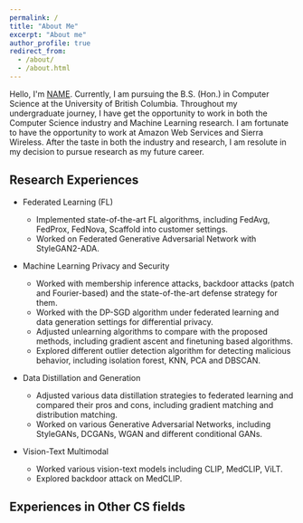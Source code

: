 ```yaml
---
permalink: /
title: "About Me"
excerpt: "About me"
author_profile: true
redirect_from: 
  - /about/
  - /about.html
---
```


Hello, I'm [NAME](). Currently, I am pursuing the B.S. (Hon.) in Computer Science at the University of British Columbia. Throughout my undergraduate journey, I have get the opportunity to work in both the Computer Science industry and Machine Learning research. I am fortunate to have the opportunity to work at Amazon Web Services and Sierra Wireless. After the taste in both the industry and research, I am resolute in my decision to pursue research as my future career.

## Research Experiences
* Federated Learning (FL)
  * Implemented state-of-the-art FL algorithms, including FedAvg, FedProx, FedNova, Scaffold into customer settings.
  * Worked on Federated Generative Adversarial Network with StyleGAN2-ADA.

* Machine Learning Privacy and Security
  * Worked with membership inference attacks, backdoor attacks (patch and Fourier-based) and the state-of-the-art defense strategy for them.
  * Worked with the DP-SGD algorithm under federated learning and data generation settings for differential privacy.
  * Adjusted unlearning algorithms to compare with the proposed methods, including gradient ascent and finetuning based algorithms. 
  * Explored different outlier detection algorithm for detecting malicious behavior, including isolation forest, KNN, PCA and DBSCAN.

* Data Distillation and Generation
  * Adjusted various data distillation strategies to federated learning and compared their pros and cons, including gradient matching and distribution matching.
  * Worked on various Generative Adversarial Networks, including StyleGANs, DCGANs, WGAN and different conditional GANs.

* Vision-Text Multimodal
  * Worked various vision-text models including CLIP, MedCLIP, ViLT.
  * Explored backdoor attack on MedCLIP.

## Experiences in Other CS fields